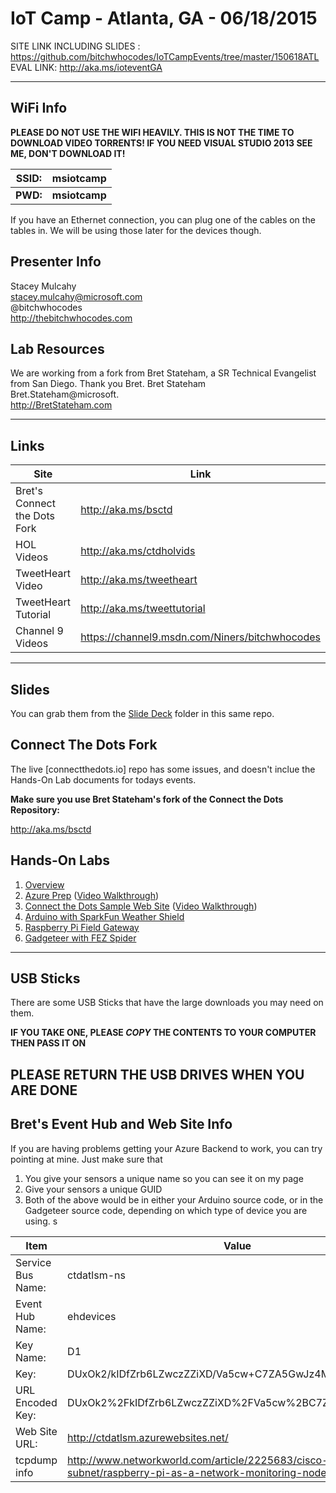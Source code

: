 # IoT Camp - Atlanta, GA - 06/18/2015 #


SITE LINK INCLUDING SLIDES : https://github.com/bitchwhocodes/IoTCampEvents/tree/master/150618ATL
EVAL LINK: http://aka.ms/ioteventGA


---

## WiFi Info ##

**PLEASE DO NOT USE THE WIFI HEAVILY.  THIS IS NOT THE TIME TO DOWNLOAD VIDEO TORRENTS!  IF YOU NEED VISUAL STUDIO 2013 SEE ME, DON'T DOWNLOAD IT!**

| SSID:     | msiotcamp     | 
| ---       | ---           |
| **PWD:**  | **msiotcamp** | 

If you have an Ethernet connection, you can plug one of the cables on the tables in.  We will be using those later for the devices though. 


## Presenter Info

Stacey Mulcahy<br/>
stacey.mulcahy@microsoft.com<br/>
@bitchwhocodes<br/>
http://thebitchwhocodes.com<br/>

## Lab Resources
We are working from a fork from Bret Stateham, a SR Technical Evangelist from San Diego. Thank you Bret.
Bret Stateham<br/>
Bret.Stateham@microsoft.<br/>
http://BretStateham.com<br/>

---

## Links ##

| Site                          | Link                     | 
| ---                           | ---                      |
| Bret's  Connect the Dots Fork | http://aka.ms/bsctd      | 
| HOL Videos                    | http://aka.ms/ctdholvids | 
| TweetHeart Video              | http://aka.ms/tweetheart | 
| TweetHeart Tutorial           | http://aka.ms/tweettutorial | 
| Channel 9 Videos 		        | https://channel9.msdn.com/Niners/bitchwhocodes | 

---

## Slides ##

You can grab them from the [Slide Deck](/150618ATL/Slides) folder in this same repo.

## Connect The Dots Fork ##

The live [connectthedots.io] repo has some issues, and doesn't inclue the Hands-On Lab documents for todays events.  

**Make sure you use Bret Stateham's fork of the Connect the Dots Repository:**

http://aka.ms/bsctd


## Hands-On Labs ##

1. [Overview](https://github.com/BretStateham/connectthedots/tree/master/HOLs)
2. [Azure Prep](https://github.com/BretStateham/connectthedots/blob/master/HOLs/Azure/AzurePrep) ([Video Walkthrough](https://youtu.be/xABIzejOxm4))
3. [Connect the Dots Sample Web Site](https://github.com/BretStateham/connectthedots/blob/master/HOLs/Azure/WebSite) ([Video Walkthrough](https://youtu.be/xABIzejOxm4))
4. [Arduino with SparkFun Weather Shield](https://github.com/BretStateham/connectthedots/tree/master/HOLs/Devices/GatewayConnectedDevices/Arduino%20UNO/Weather/WeatherSheildJson)
5. [Raspberry Pi Field Gateway](https://github.com/BretStateham/connectthedots/tree/master/HOLs/Devices/Gateways/GatewayService)
6. [Gadgeteer with FEZ Spider](https://github.com/BretStateham/connectthedots/tree/master/HOLs/Devices/DirectlyConnectedDevices/NETMF/ConnectTheDotsGadgeteer)

---

## USB Sticks ##

There are some USB Sticks that have the large downloads you may need on them.  

**IF YOU TAKE ONE, PLEASE *COPY* THE CONTENTS TO YOUR COMPUTER THEN PASS IT ON**

**PLEASE RETURN THE USB DRIVES WHEN YOU ARE DONE**
---

## Bret's Event Hub and Web Site Info ##

If you are having problems getting your Azure Backend to work, you can try pointing at mine.  Just make sure that 

1. You give your sensors a unique name so you can see it on my page 
2. Give your sensors a unique GUID
3. Both of the above would be in either your Arduino source code, or in the Gadgeteer source code, depending on which type of device you are using.  s

|  Item           | Value                                             | 
| ---             | ---                                               |
|Service Bus Name:|ctdatlsm-ns                                          |
|Event Hub Name:  |ehdevices                                          |
|Key Name:        |D1                                                 |
|Key:             |DUxOk2/kIDfZrb6LZwczZZiXD/Va5cw+C7ZA5GwJz4M=		  |
|URL Encoded Key: |DUxOk2%2FkIDfZrb6LZwczZZiXD%2FVa5cw%2BC7ZA5GwJz4M%3D |
|Web Site URL:    |http://ctdatlsm.azurewebsites.net/                |	
|tcpdump info     | http://www.networkworld.com/article/2225683/cisco-subnet/raspberry-pi-as-a-network-monitoring-node.html | 
